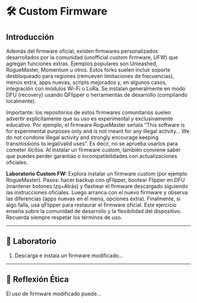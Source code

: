 # 🛠️ Custom Firmware

## Introducción
Además del firmware oficial, existen firmwares personalizados desarrollados por la comunidad (unofficial custom firmware, UFW) que agregan funciones extras. Ejemplos populares son Unleashed, RogueMaster, Momentum u otros. Estos forks suelen incluir soporte desbloqueado para regiones (remueven limitaciones de frecuencias), menús extra, apps nuevas, scripts mejorados y, en algunos casos, integración con módulos Wi-Fi o LoRa. Se instalan generalmente en modo DFU (recovery) usando QFlipper o herramientas de desarrollo (compilando localmente).

Importante: los repositorios de estos firmwares comunitarios suelen advertir explícitamente que su uso es experimental y exclusivamente educativo. Por ejemplo, el firmware RogueMaster señala “This software is for experimental purposes only and is not meant for any illegal activity… We do not condone illegal activity and strongly encourage keeping transmissions to legal/valid uses”. Es decir, no se aprueba usarlos para cometer ilícitos. Al instalar un firmware custom, también conviene saber que puedes perder garantías o incompatibilidades con actualizaciones oficiales.

**Laboratorio Custom FW:** Explora instalar un firmware custom (por ejemplo RogueMaster). Pasos: hacer backup con qFlipper, bootear Flipper en DFU (mantener botones Izq+Atrás) y flashear el firmware descargado siguiendo las instrucciones oficiales. Luego arranca con el nuevo firmware y observa las diferencias (apps nuevas en el menú, opciones extra). Finalmente, si algo falla, usa qFlipper para restaurar el firmware oficial. Este ejercicio enseña sobre la comunidad de desarrollo y la flexibilidad del dispositivo. Recuerda siempre respetar los términos de uso.

---
## 🧪 Laboratorio
1. Descarga e instala un firmware modificado...

---
## 🤔 Reflexión Ética
El uso de firmware modificado puede...
